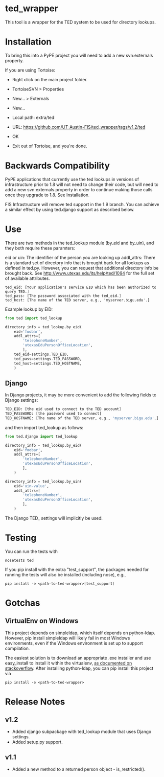 ted_wrapper
===========

This tool is a wrapper for the TED system to be used for directory lookups.


Installation
============

To bring this into a PyPE project you will need to add a new svn:externals property.

If you are using Tortoise:
* Right click on the main project folder.
* TortoiseSVN > Properties
* New... > Externals
* New...
* Local path: extra/ted
* URL: https://github.com/UT-Austin-FIS/ted_wrapper/tags/v1.2/ted
* OK

* Exit out of Tortoise, and you're done.


Backwards Compatibility
=======================

PyPE applications that currently use the ted lookups in versions of infrastructure 
prior to 1.8 will not need to change their code, but will need to add a new svn:externals 
property in order to continue making those calls once they upgrade to 1.8. See Installation.

FIS Infrastructure will remove ted support in the 1.9 branch. You can achieve a 
similar effect by using ted.django support as described below.


Use
===

There are two methods in the ted_lookup module (by_eid and by_uin), and they both require 
these paramters:

eid or uin: The identifier of the person you are looking up
addl_attrs: There is a standard set of directory info that is brought back for all lookups
            as defined in ted.py. However, you can request that additional directory info 
            be brought back.  See http://www.utexas.edu/its/help/ted/1064 for the full set of 
            available attributes.

    ted_eid: [Your application's service EID which has been authorized to query TED.]
    ted_pass: [The password associated with the ted_eid.]
    ted_host: [The name of the TED server, e.g., 'myserver.bigu.edu'.]

Example lookup by EID:

```python
from ted import ted_lookup

directory_info = ted_lookup.by_eid(
    eid='foobar',
    addl_attrs=[
        'telephoneNumber',
        'utexasEduPersonOfficeLocation',
        ],
    ted_eid=settings.TED_EID,
    ted_pass=settings.TED_PASSWORD,
    ted_host=settings.TED_HOSTNAME,
    )
```

Django
------
In Django projects, it may be more convenient to add the following fields to Django
settings:

```python
TED_EID: [the eid used to connect to the TED account]
TED_PASSWORD: [the password used to connect]
TED_HOSTNAME: [The name of the TED server, e.g., 'myserver.bigu.edu'.]
```

and then import ted_lookup as follows:

```python
from ted.django import ted_lookup

directory_info = ted_lookup.by_eid(
    eid='foobar',
    addl_attrs=[
        'telephoneNumber',
        'utexasEduPersonOfficeLocation',
        ],
    )

directory_info = ted_lookup.by_uin(
    eid='uin-value',
    addl_attrs=[
        'telephoneNumber',
        'utexasEduPersonOfficeLocation',
        ],
    )
```

The Django TED_ settings will implicitly be used.

Testing
=======
You can run the tests with 

    nosetests ted

If you pip install with the extra "test_support", the packages needed for running the 
tests will also be installed (including nose), e.g.,

    pip install -e <path-to-ted-wrapper>[test_support]

Gotchas
=======
VirtualEnv on Windows
---------------------
This project depends on simpleldap, which itself depends on python-ldap. However, pip install simpleldap will likely fail in most Windows environments, even if the Windows environment is set up to support compilation.

The easiest solution is to download an appropriate .exe installer and use easy_install 
to install it within the virtualenv, 
[as documented on stackoverflow](http://stackoverflow.com/questions/15918188/how-to-install-python-ldap-on-a-python-2-7-virtualenv-on-windows-without-compili). 
After installing python-ldap, you can pip install this project via

    pip install -e <path-to-ted-wrapper>

Release Notes
=============
v1.2
----
- Added django subpackage with ted_lookup module that uses Django settings. 
- Added setup.py support.

v1.1
----
- Added a new method to a returned person object - is_restricted().
